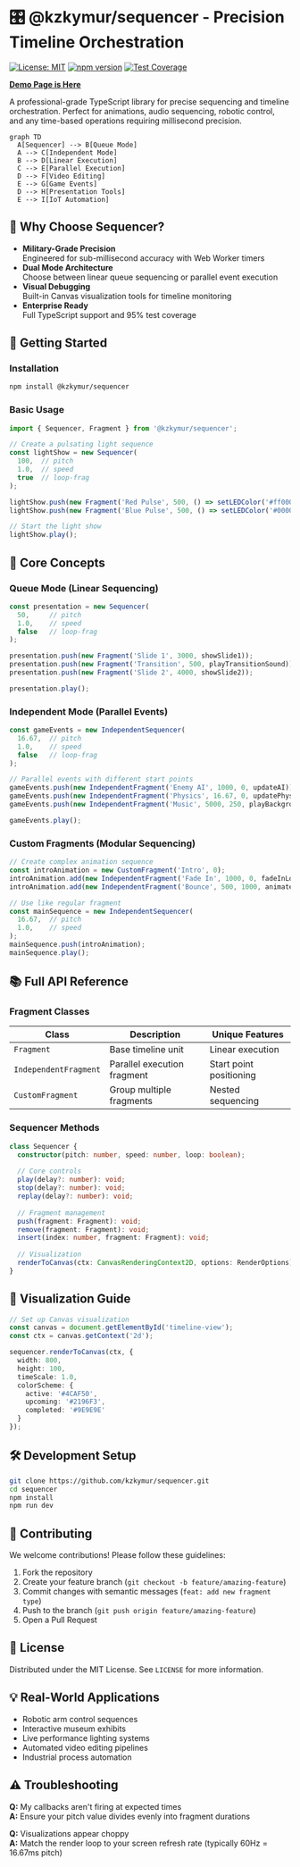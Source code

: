 # 🎛️ @kzkymur/sequencer - Precision Timeline Orchestration

[![License: MIT](https://img.shields.io/badge/License-MIT-yellow.svg)](https://opensource.org/licenses/MIT)
[![npm version](https://img.shields.io/npm/v/@kzkymur/sequencer)](https://www.npmjs.com/package/@kzkymur/sequencer)
[![Test Coverage](https://img.shields.io/badge/coverage-95%25-brightgreen)](https://github.com/kzkymur/sequencer)

[**Demo Page is Here**](https://kzkymur.github.io/sequencer/)

A professional-grade TypeScript library for precise sequencing and timeline orchestration. Perfect for animations, audio sequencing, robotic control, and any time-based operations requiring millisecond precision.

```mermaid
graph TD
  A[Sequencer] --> B[Queue Mode]
  A --> C[Independent Mode]
  B --> D[Linear Execution]
  C --> E[Parallel Execution]
  D --> F[Video Editing]
  E --> G[Game Events]
  D --> H[Presentation Tools]
  E --> I[IoT Automation]
```

## 🌟 Why Choose Sequencer?

- **Military-Grade Precision**  
  Engineered for sub-millisecond accuracy with Web Worker timers
- **Dual Mode Architecture**  
  Choose between linear queue sequencing or parallel event execution
- **Visual Debugging**  
  Built-in Canvas visualization tools for timeline monitoring
- **Enterprise Ready**  
  Full TypeScript support and 95% test coverage

## 🚀 Getting Started

### Installation
```bash
npm install @kzkymur/sequencer
```

### Basic Usage
```typescript
import { Sequencer, Fragment } from '@kzkymur/sequencer';

// Create a pulsating light sequence
const lightShow = new Sequencer(
  100,  // pitch 
  1.0,  // speed
  true  // loop-frag
);

lightShow.push(new Fragment('Red Pulse', 500, () => setLEDColor('#ff0000')));
lightShow.push(new Fragment('Blue Pulse', 500, () => setLEDColor('#0000ff')));

// Start the light show
lightShow.play();
```

## 🧩 Core Concepts

### Queue Mode (Linear Sequencing)
```typescript
const presentation = new Sequencer(
  50,     // pitch 
  1.0,    // speed
  false   // loop-frag
);

presentation.push(new Fragment('Slide 1', 3000, showSlide1));
presentation.push(new Fragment('Transition', 500, playTransitionSound));
presentation.push(new Fragment('Slide 2', 4000, showSlide2));

presentation.play();
```

### Independent Mode (Parallel Events)
```typescript
const gameEvents = new IndependentSequencer(
  16.67,  // pitch 
  1.0,    // speed
  false   // loop-frag
);

// Parallel events with different start points
gameEvents.push(new IndependentFragment('Enemy AI', 1000, 0, updateAI));
gameEvents.push(new IndependentFragment('Physics', 16.67, 0, updatePhysics));
gameEvents.push(new IndependentFragment('Music', 5000, 250, playBackgroundScore));

gameEvents.play();
```

### Custom Fragments (Modular Sequencing)
```typescript
// Create complex animation sequence
const introAnimation = new CustomFragment('Intro', 0);
introAnimation.add(new IndependentFragment('Fade In', 1000, 0, fadeInLogo));
introAnimation.add(new IndependentFragment('Bounce', 500, 1000, animateBounce));

// Use like regular fragment
const mainSequence = new IndependentSequencer(
  16.67,  // pitch 
  1.0,    // speed
);
mainSequence.push(introAnimation);
mainSequence.play();
```

## 📚 Full API Reference

### Fragment Classes

| Class               | Description                              | Unique Features              |
|---------------------|------------------------------------------|-------------------------------|
| `Fragment`          | Base timeline unit                       | Linear execution             |
| `IndependentFragment`| Parallel execution fragment             | Start point positioning      |
| `CustomFragment`     | Group multiple fragments                 | Nested sequencing            |

### Sequencer Methods
```typescript
class Sequencer {
  constructor(pitch: number, speed: number, loop: boolean);
  
  // Core controls
  play(delay?: number): void;
  stop(delay?: number): void;
  replay(delay?: number): void;
  
  // Fragment management
  push(fragment: Fragment): void;
  remove(fragment: Fragment): void;
  insert(index: number, fragment: Fragment): void;
  
  // Visualization
  renderToCanvas(ctx: CanvasRenderingContext2D, options: RenderOptions): void;
}
```

## 🎨 Visualization Guide

```typescript
// Set up Canvas visualization
const canvas = document.getElementById('timeline-view');
const ctx = canvas.getContext('2d');

sequencer.renderToCanvas(ctx, {
  width: 800,
  height: 100,
  timeScale: 1.0,
  colorScheme: {
    active: '#4CAF50',
    upcoming: '#2196F3',
    completed: '#9E9E9E'
  }
});
```

## 🛠️ Development Setup

```bash
git clone https://github.com/kzkymur/sequencer.git
cd sequencer
npm install
npm run dev
```

## 🤝 Contributing

We welcome contributions! Please follow these guidelines:
1. Fork the repository
2. Create your feature branch (`git checkout -b feature/amazing-feature`)
3. Commit changes with semantic messages (`feat: add new fragment type`)
4. Push to the branch (`git push origin feature/amazing-feature`)
5. Open a Pull Request

## 📜 License
Distributed under the MIT License. See `LICENSE` for more information.

## 💡 Real-World Applications
- Robotic arm control sequences
- Interactive museum exhibits
- Live performance lighting systems
- Automated video editing pipelines
- Industrial process automation

## ⚠️ Troubleshooting

**Q:** My callbacks aren't firing at expected times  
**A:** Ensure your pitch value divides evenly into fragment durations

**Q:** Visualizations appear choppy  
**A:** Match the render loop to your screen refresh rate (typically 60Hz = 16.67ms pitch)
